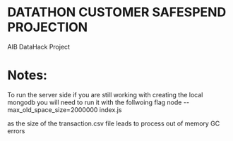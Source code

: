 # DATATHON CUSTOMER SAFESPEND PROJECTION
AIB DataHack Project

# Notes:
To run the server side if you are still working with creating the local mongodb you will need to run it with the follwoing flag
node --max_old_space_size=2000000 index.js

as the size of the transaction.csv file leads to process out of memory GC errors
